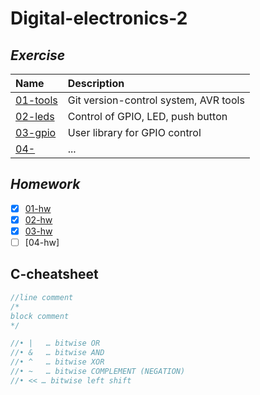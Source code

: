 # Digital-electronics-2

## _Exercise_

| **Name** | **Description** |
| :-- | :-- |
| [01-tools](/Labs/01-tools) | Git version-control system, AVR tools|   
| [02-leds](/Labs/02-leds) | Control of GPIO, LED, push button|
| [03-gpio](/Labs/03-gpio) | User library for GPIO control |
| [04-](/Labs/) | ... |

## _Homework_
- [x] [01-hw](/Labs/01-tools)
- [x] [02-hw](/Labs/02-leds)
- [x] [03-hw](/Labs/03-gpio)
- [ ] [04-hw]

## C-cheatsheet

```c
//line comment
/*
block comment
*/

//•	|	… bitwise OR
//•	&	… bitwise AND
//•	^	… bitwise XOR
//•	~	… bitwise COMPLEMENT (NEGATION)
//• << … bitwise left shift


```
